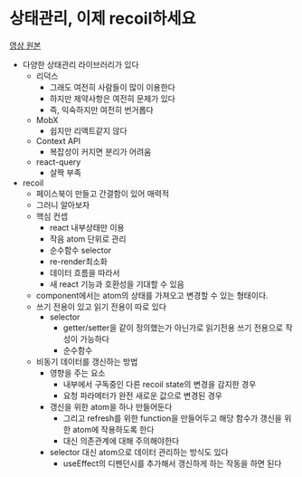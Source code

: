 # 상태관리, 이제 recoil하세요

[영상 원본](https://youtu.be/0-UaleJZOw8)

- 다양한 상태관리 라이브러리가 있다
  - 리덕스
    - 그래도 여전히 사람들이 많이 이용한다
    - 하지만 제약사항은 여전히 문제가 있다
    - 즉, 익숙하지만 여전히 번거롭다
  - MobX
    - 쉽지만 리액트같지 않다
  - Context API
    - 복잡성이 커지면 분리가 어려움
  - react-query
    - 살짝 부족
- recoil
  - 페이스북이 만들고 간결함이 있어 매력적
  - 그러니 알아보자
  - 핵심 컨셉
    - react 내부상태만 이용
    - 작음 atom 단위로 관리
    - 순수함수 selector
    - re-render최소화
    - 데이터 흐름을 따라서
    - 새 react 기능과 호환성을 기대할 수 있음
  - component에서는 atom의 상태를 가져오고 변경할 수 있는 형태이다.
  - 쓰기 전용이 있고 읽기 전용이 따로 있다
    - selector
      - getter/setter을 같이 정의했는가 아닌가로 읽기전용 쓰기 전용으로 작성이 가능하다
      - 순수함수
  - 비동기 데이터를 갱신하는 방법
    - 영향을 주는 요소
      - 내부에서 구독중인 다른 recoil state의 변경을 감지한 경우
      - 요청 파라메터가 완전 새로운 값으로 변경된 경우
    - 갱신을 위한 atom을 하나 만들어둔다
      - 그리고 refresh를 위한 function을 만들어두고 해당 함수가 갱신을 위한 atom에 작용하도록 한다
      - 대신 의존관계에 대해 주의해야한다
    - selector 대신 atom으로 데이터 관리하는 방식도 있다
      - useEffect의 디펜던시를 추가해서 갱신하게 하는 작동을 하면 된다